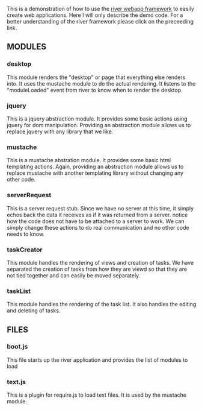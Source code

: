 This is a demonstration of how to use the [river webapp framework](https://github.com/scottburch/river-js) to easily create web applications.
Here I will only describe the demo code.  For a better understanding of the river framework please click on the preceeding link.

## MODULES

### desktop
This module renders the "desktop" or page that everything else renders into.  It uses the mustache module to do the actual rendering.  It listens to the "moduleLoaded"
event from river to know when to render the desktop.

### jquery
This is a jquery abstraction module.  It provides some basic actions using jquery for dom manipulation.
Providing an abstraction module allows us to replace jquery with any library that we like.

### mustache
This is a mustache abstration module.  It provides some basic html templating actions.
Again, providing an abstraction module allows us to replace mustache with another templating library without changing any other code.

### serverRequest
This is a server request stub.  Since we have no server at this time, it simply echos back the data it receives as if it was returned from a server.
notice how the code does not have to be attached to a server to work.  We can simply change these actions to do real communication and no other code needs to know.

### taskCreator
This module handles the rendering of views and creation of tasks.
We have separated the creation of tasks from how they are viewd so that they are not tied together and can easily be moved separately.

### taskList
This module handles the rendering of the task list.
It also handles the editing and deleting of tasks.

## FILES

### boot.js
This file starts up the river application and provides the list of modules to load

### text.js
This is a plugin for require.js to load text files.  It is used by the mustache module.



